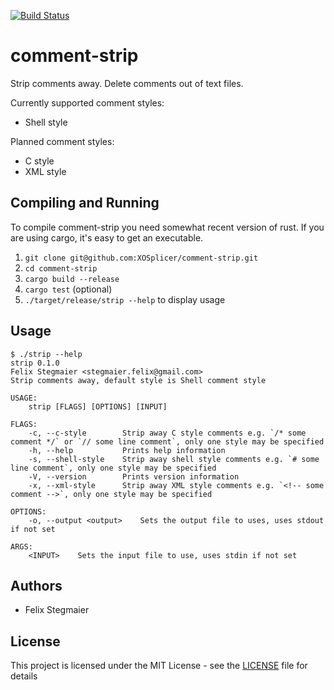 [![Build Status](https://travis-ci.org/XOSplicer/comment-strip.svg?branch=master)](https://travis-ci.org/XOSplicer/comment-strip)

# comment-strip
Strip comments away.
Delete comments out of text files.

Currently supported comment styles:
- Shell style

Planned comment styles:
- C style
- XML style

## Compiling and Running
To compile comment-strip you need somewhat recent version of rust.
If you are using cargo, it's easy to get an executable.
1. `git clone git@github.com:XOSplicer/comment-strip.git`
2. `cd comment-strip`
3. `cargo build --release`
4. `cargo test` (optional)
5. `./target/release/strip --help` to display usage

## Usage
```
$ ./strip --help          
strip 0.1.0
Felix Stegmaier <stegmaier.felix@gmail.com>
Strip comments away, default style is Shell comment style

USAGE:
    strip [FLAGS] [OPTIONS] [INPUT]

FLAGS:
    -c, --c-style        Strip away C style comments e.g. `/* some comment */` or `// some line comment`, only one style may be specified
    -h, --help           Prints help information
    -s, --shell-style    Strip away shell style comments e.g. `# some line comment`, only one style may be specified
    -V, --version        Prints version information
    -x, --xml-style      Strip away XML style comments e.g. `<!-- some comment -->`, only one style may be specified

OPTIONS:
    -o, --output <output>    Sets the output file to uses, uses stdout if not set

ARGS:
    <INPUT>    Sets the input file to use, uses stdin if not set
```

## Authors
- Felix Stegmaier

## License
This project is licensed under the MIT License - see the [LICENSE](LICENSE) file for details
